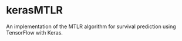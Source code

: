 # kerasMTLR
An implementation of the MTLR algorithm for survival prediction using TensorFlow with Keras.
